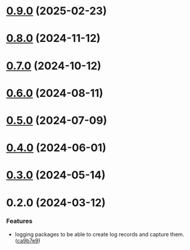 # [0.9.0](https://github.com/rango-exchange/rango-client/compare/logging-sentry@0.8.0...logging-sentry@0.9.0) (2025-02-23)



# [0.8.0](https://github.com/rango-exchange/rango-client/compare/logging-sentry@0.7.0...logging-sentry@0.8.0) (2024-11-12)



# [0.7.0](https://github.com/rango-exchange/rango-client/compare/logging-sentry@0.6.0...logging-sentry@0.7.0) (2024-10-12)



# [0.6.0](https://github.com/rango-exchange/rango-client/compare/logging-sentry@0.5.0...logging-sentry@0.6.0) (2024-08-11)



# [0.5.0](https://github.com/rango-exchange/rango-client/compare/logging-sentry@0.3.0...logging-sentry@0.5.0) (2024-07-09)



# [0.4.0](https://github.com/rango-exchange/rango-client/compare/logging-sentry@0.3.0...logging-sentry@0.4.0) (2024-06-01)



# [0.3.0](https://github.com/rango-exchange/rango-client/compare/logging-sentry@0.2.0...logging-sentry@0.3.0) (2024-05-14)



# 0.2.0 (2024-03-12)


### Features

* logging packages to be able to create log records and capture them. ([ca9b7e9](https://github.com/rango-exchange/rango-client/commit/ca9b7e918d67bf0d93e5b8313264c5984f3adb4e))



